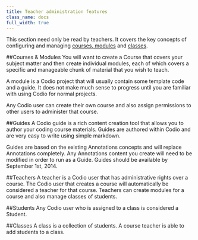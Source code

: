 ```yaml
---
title: Teacher administration features
class_name: docs
full_width: true
---
```


This section need only be read by teachers. It covers the key concepts of configuring and managing [courses, modules](/docs/education/teachers/courses) and [classes](/docs/education/teachers/classes).

##Courses & Modules
You will want to create a Course that covers your subject matter and then create individual modules, each of which covers a specific and manageable chunk of material that you wish to teach.

A module is a Codio project that will usually contain some template code and a guide. It does not make much sense to progress until you are familiar with using Codio for normal projects.

Any Codio user can create their own course and also assign permissions to other users to administer that course.

##Guides
A Codio guide is a rich content creation tool that allows you to author your coding course materials. Guides are authored within Codio and are very easy to write using simple markdown. 

Guides are based on the existing Annotations concepts and will replace Annotations completely. Any Annotations content you create will need to be modified in order to run as a Guide. Guides should be available by September 1st, 2014.

##Teachers
A teacher is a Codio user that has administrative rights over a course. The Codio user that creates a course will automatically be considered a teacher for that course. Teachers can create modules for a course and also manage classes of students.

##Students
Any Codio user who is assigned to a class is considered a Student.

##Classes
A class is a collection of students. A course teacher is able to add students to a class.